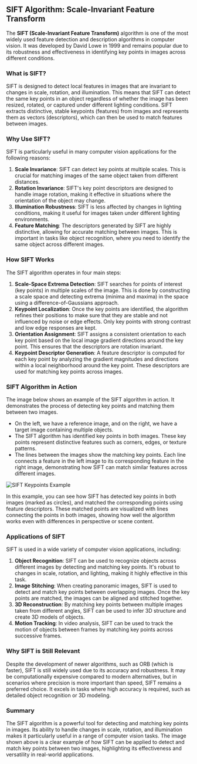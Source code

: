 ## SIFT Algorithm: Scale-Invariant Feature Transform

The **SIFT (Scale-Invariant Feature Transform)** algorithm is one of the most widely used feature detection and description algorithms in computer vision. It was developed by David Lowe in 1999 and remains popular due to its robustness and effectiveness in identifying key points in images across different conditions.

### What is SIFT?

SIFT is designed to detect local features in images that are invariant to changes in scale, rotation, and illumination. This means that SIFT can detect the same key points in an object regardless of whether the image has been resized, rotated, or captured under different lighting conditions. SIFT extracts distinctive, stable keypoints (features) from images and represents them as vectors (descriptors), which can then be used to match features between images.

### Why Use SIFT?

SIFT is particularly useful in many computer vision applications for the following reasons:
1. **Scale Invariance**: SIFT can detect key points at multiple scales. This is crucial for matching images of the same object taken from different distances.
2. **Rotation Invariance**: SIFT's key point descriptors are designed to handle image rotation, making it effective in situations where the orientation of the object may change.
3. **Illumination Robustness**: SIFT is less affected by changes in lighting conditions, making it useful for images taken under different lighting environments.
4. **Feature Matching**: The descriptors generated by SIFT are highly distinctive, allowing for accurate matching between images. This is important in tasks like object recognition, where you need to identify the same object across different images.

### How SIFT Works

The SIFT algorithm operates in four main steps:
1. **Scale-Space Extrema Detection**: SIFT searches for points of interest (key points) in multiple scales of the image. This is done by constructing a scale space and detecting extrema (minima and maxima) in the space using a difference-of-Gaussians approach.
2. **Keypoint Localization**: Once the key points are identified, the algorithm refines their positions to make sure that they are stable and not influenced by noise or edge effects. Only key points with strong contrast and low edge responses are kept.
3. **Orientation Assignment**: SIFT assigns a consistent orientation to each key point based on the local image gradient directions around the key point. This ensures that the descriptors are rotation invariant.
4. **Keypoint Descriptor Generation**: A feature descriptor is computed for each key point by analyzing the gradient magnitudes and directions within a local neighborhood around the key point. These descriptors are used for matching key points across images.

### SIFT Algorithm in Action

The image below shows an example of the SIFT algorithm in action. It demonstrates the process of detecting key points and matching them between two images. 

- On the left, we have a reference image, and on the right, we have a target image containing multiple objects.
- The SIFT algorithm has identified key points in both images. These key points represent distinctive features such as corners, edges, or texture patterns.
- The lines between the images show the matching key points. Each line connects a feature in the left image to its corresponding feature in the right image, demonstrating how SIFT can match similar features across different images.

![SIFT Keypoints Example]((https://github.com/omerfaruksubasi/sift_algorithm/blob/main/SIFT_Algorithm.png))

In this example, you can see how SIFT has detected key points in both images (marked as circles), and matched the corresponding points using feature descriptors. These matched points are visualized with lines connecting the points in both images, showing how well the algorithm works even with differences in perspective or scene content.

### Applications of SIFT

SIFT is used in a wide variety of computer vision applications, including:

1. **Object Recognition**: SIFT can be used to recognize objects across different images by detecting and matching key points. It's robust to changes in scale, rotation, and lighting, making it highly effective in this task.
2. **Image Stitching**: When creating panoramic images, SIFT is used to detect and match key points between overlapping images. Once the key points are matched, the images can be aligned and stitched together.
3. **3D Reconstruction**: By matching key points between multiple images taken from different angles, SIFT can be used to infer 3D structure and create 3D models of objects.
4. **Motion Tracking**: In video analysis, SIFT can be used to track the motion of objects between frames by matching key points across successive frames.

### Why SIFT is Still Relevant

Despite the development of newer algorithms, such as ORB (which is faster), SIFT is still widely used due to its accuracy and robustness. It may be computationally expensive compared to modern alternatives, but in scenarios where precision is more important than speed, SIFT remains a preferred choice. It excels in tasks where high accuracy is required, such as detailed object recognition or 3D modeling.

### Summary

The SIFT algorithm is a powerful tool for detecting and matching key points in images. Its ability to handle changes in scale, rotation, and illumination makes it particularly useful in a range of computer vision tasks. The image shown above is a clear example of how SIFT can be applied to detect and match key points between two images, highlighting its effectiveness and versatility in real-world applications.

